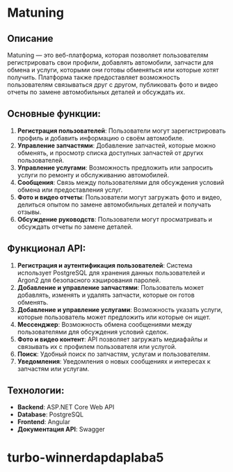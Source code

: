 # Matuning

## Описание
Matuning — это веб-платформа, которая позволяет пользователям регистрировать свои профили, добавлять автомобили, запчасти для обмена и услуги, которыми они готовы обменяться или которые хотят получить. Платформа также предоставляет возможность пользователям связываться друг с другом, публиковать фото и видео отчеты по замене автомобильных деталей и обсуждать их.

## Основные функции:
1. **Регистрация пользователей**: Пользователи могут зарегистрировать профиль и добавить информацию о своём автомобиле.
2. **Управление запчастями**: Добавление запчастей, которые можно обменять, и просмотр списка доступных запчастей от других пользователей.
3. **Управление услугами**: Возможность предложить или запросить услуги по ремонту и обслуживанию автомобилей.
4. **Сообщения**: Связь между пользователями для обсуждения условий обмена или предоставления услуг.
5. **Фото и видео отчеты**: Пользователи могут загружать фото и видео, делиться опытом по замене автомобильных деталей и получать отзывы.
6. **Обсуждение руководств**: Пользователи могут просматривать и обсуждать отчеты по замене деталей.

## Функционал API:
1. **Регистрация и аутентификация пользователей**: Система использует PostgreSQL для хранения данных пользователей и Argon2 для безопасного хэширования паролей.
2. **Добавление и управление запчастями**: Пользователь может добавлять, изменять и удалять запчасти, которые он готов обменять.
3. **Добавление и управление услугами**: Возможность указать услуги, которые пользователь может предложить или которые он ищет.
4. **Мессенджер**: Возможность обмена сообщениями между пользователями для обсуждения условий сделок.
5. **Фото и видео контент**: API позволяет загружать медиафайлы и связывать их с профилем пользователя или услугой.
6. **Поиск**: Удобный поиск по запчастям, услугам и пользователям.
7. **Уведомления**: Уведомления о новых сообщениях и интересах к запчастям или услугам.

## Технологии:
- **Backend**: ASP.NET Core Web API
- **Database**: PostgreSQL
- **Frontend**: Angular
- **Документация API**: Swagger
# turbo-winnerdapdaplaba5
